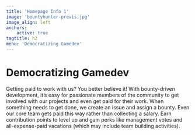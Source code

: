 ```yaml
---
title: 'Homepage Info 1'
image: 'bountyhunter-previs.jpg'
image_align: left
anchors:
    active: true
tagtitle: h2
menu: 'Democratizing Gamedev'
---
```


# **Democratizing Gamedev**

Getting paid to work with us? You better believe it! With bounty-driven development, it’s easy for passionate members of the community to get involved with our projects and even get paid for their work. When something needs to get done, we create an issue and assign a bounty. Even our core team gets paid this way rather than collecting a salary. Earn contribution points to level up and gain perks like management votes and all-expense-paid vacations (which may include team building activities).